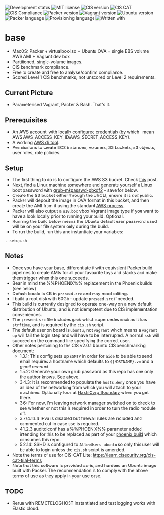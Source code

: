 ![Development status](https://img.shields.io/badge/status-uat-F90.svg?style=for-the-badge)
![MIT license](https://img.shields.io/badge/licence-MIT-blue.svg?style=for-the-badge)
![CIS version](https://img.shields.io/badge/CIS_benchmark-2.0.1-blue.svg?style=for-the-badge)
![CIS CAT](https://img.shields.io/badge/CIS_CAT_Lite-4.0.21-blue.svg?style=for-the-badge)
![CIS Compliance](https://img.shields.io/badge/CIS_Compliance-100%25-green.svg?style=for-the-badge)
![Packer version](https://img.shields.io/badge/packer-1.6.4-blue.svg?style=for-the-badge)
![Vagrant version](https://img.shields.io/badge/vagrant-2.2.9-1563ff.svg?style=for-the-badge)
![Ubuntu version](https://img.shields.io/badge/ubuntu-18.05LTS-blue.svg?style=for-the-badge)
![Packer language](https://img.shields.io/badge/packer-JSON-blueviolet.svg?style=for-the-badge)
![Provisioning language](https://img.shields.io/badge/provisioning-bash-blueviolet.svg?style=for-the-badge)
![Written with](https://img.shields.io/badge/written_with-macOS-333.svg?style=for-the-badge)

# base

* MacOS: Packer + virtualbox-iso + Ubuntu OVA = single EBS volume AWS AMI + Vagrant dev box
* Partitioned, single-volume images.
* CIS benchmark compliance.
* Free to create and free to analyse/confirm compliance.
* Scored Level 1 CIS benchmarks, not unscored or Level 2 requirements.

## Current Picture
* Parameterised Vagrant, Packer & Bash.  That's it.

## Prerequisites
* An AWS account, with locally configured credentials (by which I mean AWS AWS_ACCESS_KEY_ID/AWS_SECRET_ACCESS_KEY).
* A working [AWS cli tool](https://docs.aws.amazon.com/cli/latest/userguide/install-cliv2-mac.html).
* Permissions to create EC2 instances, volumes, S3 buckets, s3 objects, user roles, role policies.

## Setup
* The first thing to do is to configure the AWS S3 bucket.  Check [this](https://rzn.id.au/tech/converting-an-ova-to-an-amazon-ami/) post.
* Next, find a Linux machine somewhere and generate yourself a Linux boot password with [grub-mkpasswd-pbkdf2](https://www.gnu.org/software/grub/manual/grub/html_node/Invoking-grub_002dmkpasswd_002dpbkdf2.html) - save for below.
* Create the S3 bucket either through the UI/CLI, ensure it is _not_ public.
* Packer will deposit the image in OVA format in this bucket, and then create the AMI from it using the standard [AWS process](https://docs.aws.amazon.com/vm-import/latest/userguide/vmie_prereqs.html).
* Packer will also output a `u18.box` vbox Vagrant image type if you want to have a look locally prior to running your build. Optional.
* Running the build below means the Ubuntu default user password used will be on your file system only during the build.
* To run the build, run this and instantiate your variables:
```shell
. setup.sh
```

## Notes
* Once you have your base, differentiate it with equivalent Packer build pipelines to create AMIs for all your favourite toys and stacks and make them trigger when this one succeeds.
* Bear in mind the %%PHOENIX%% replacement in the Phoenix builds (see below)
* Default locale is GB in `preseed.src` and may need editing.
* I build a root disk with 60Gb - update `preseed.src` if needed.
* This build is currently designed to operate one-way on a new default distribution of Ubuntu, and is not idempotent due to CIS implementation conveniences.
* The `preseed.src` file includes `gawk` which supercedes `mawk` as it has `strftime`, and is required by the `cis.sh` script.
* The default user on board is `ubuntu`, not `vagrant` which means a `vagrant up` will fail the login step and will have to be interrupted. A normal `ssh` will succeed on the command line specifying the correct user.
* Other notes pertaining to the CIS v2.0.1 Ubuntu CIS benchmarking document:
  * 1.3.1: This config sets up `sSMTP` in order for `aide` to be able to send email requires a hostname which defaults to `${HOSTNAME}.vm` and a _gmail account_.
  * 1.5.2: Generate your own grub password as this repo has one only the author knows. See above.
  * 3.4.3: It is recommended to populate the `hosts.deny` once you have an idea of the networking from which you will attach to your machines. Optionally look at [HashiCorp Boundary](https://www.boundaryproject.io/) when you get there.
  * 3.6: For now, I'm leaving network manager switched on to check to see whether or not this is required in order to turn the radio module off.
  * 3.7/4.1.1.4 IPv6 is disabled but firewall rules are included and commented out in case use is required.
  * 4.1.2.3 auditd.conf has a %%PHOENIX%% parameter added intending for this to be replaced as part of your [phoenix build](https://martinfowler.com/bliki/PhoenixServer.html) which consumes this repo.
  * 5.2.14: SSHD is configured to `AllowUsers ubuntu` so only this user will be able to login unless the `cis.sh` script is amended.
* Note the terms of use for CIS-CAT Lite: https://learn.cisecurity.org/cis-cat-trial-terms
* Note that this software is provided as-is, and hardens an Ubuntu image built with Packer.  The recommendation is to comply with the above terms of use as they apply in your use case.

## TODO
* Rerun with REMOTELOGHOST instantiated and test logging works with Elastic cloud.

